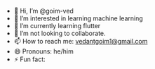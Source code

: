 - 👋 Hi, I’m @goim-ved
- 👀 I’m interested in learning machine learning
- 🌱 I’m currently learning flutter
- 💞️ I’m not looking to collaborate.
- 📫 How to reach me: vedantgoim1@gmail.com
- 😄 Pronouns: he/him
- ⚡ Fun fact: 

<!---
goim-ved/goim-ved is a ✨ special ✨ repository because its `README.md` (this file) appears on your GitHub profile.
You can click the Preview link to take a look at your changes.
--->
